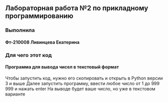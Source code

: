 ## Лабораторная работа №2 по прикладному программированию
### Выполнила
#### Фт-210008 Ливинцева Екатерина
### Для чего этот код
#### Программа для вывода чисел в текстовый формат
 Чтобы запустить код, нужно его скопировать и открыть в Python версии 3 и выше
 Далее запустить программу, ввести любое число от 1 до 999 999 и нажать enter
 На выводе будет ваше число, но уже в текстовом варианте


